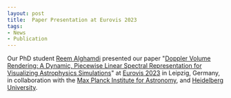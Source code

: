 ```yaml
---
layout: post
title:  Paper Presentation at Eurovis 2023
tags:
- News
- Publication
---
```

Our PhD student <a href="./people/alghamdi/" target="_blank">Reem Alghamdi</a> presented our paper "<a href="./research/dopplervolume/" target="_blank">Doppler Volume Rendering: A Dynamic, Piecewise Linear Spectral Representation for Visualizing Astrophysics Simulations</a>" at <a href="https://www.eurovis.org/" target="_blank">Eurovis 2023</a> in Leipzig, Germany, in collaboration with the <a href="https://www.mpia.de/en">Max Planck Institute for Astronomy</a>, and <a href="https://vcg.iwr.uni-heidelberg.de/index/">Heidelberg University</a>.
